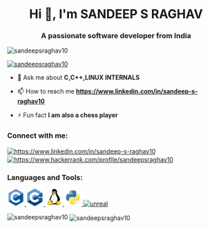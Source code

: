 <h1 align="center">Hi 👋, I'm SANDEEP S RAGHAV</h1>
<h3 align="center">A passionate software developer from India</h3>

<p align="left"> <img src="https://komarev.com/ghpvc/?username=sandeepsraghav10&label=Profile%20views&color=0e75b6&style=flat" alt="sandeepsraghav10" /> </p>

<p align="left"> <a href="https://github.com/ryo-ma/github-profile-trophy"><img src="https://github-profile-trophy.vercel.app/?username=sandeepsraghav10" alt="sandeepsraghav10" /></a> </p>

- 💬 Ask me about **C,C++,LINUX INTERNALS**

- 📫 How to reach me **https://www.linkedin.com/in/sandeep-s-raghav10**

- ⚡ Fun fact **I am also a chess player**

<h3 align="left">Connect with me:</h3>
<p align="left">
<a href="https://linkedin.com/in/https://www.linkedin.com/in/sandeep-s-raghav10" target="blank"><img align="center" src="https://raw.githubusercontent.com/rahuldkjain/github-profile-readme-generator/master/src/images/icons/Social/linked-in-alt.svg" alt="https://www.linkedin.com/in/sandeep-s-raghav10" height="30" width="40" /></a>
<a href="https://www.hackerrank.com/https://www.hackerrank.com/profile/sandeepsraghav10" target="blank"><img align="center" src="https://raw.githubusercontent.com/rahuldkjain/github-profile-readme-generator/master/src/images/icons/Social/hackerrank.svg" alt="https://www.hackerrank.com/profile/sandeepsraghav10" height="30" width="40" /></a>
</p>

<h3 align="left">Languages and Tools:</h3>
<p align="left"> <a href="https://www.cprogramming.com/" target="_blank" rel="noreferrer"> <img src="https://raw.githubusercontent.com/devicons/devicon/master/icons/c/c-original.svg" alt="c" width="40" height="40"/> </a> <a href="https://www.w3schools.com/cpp/" target="_blank" rel="noreferrer"> <img src="https://raw.githubusercontent.com/devicons/devicon/master/icons/cplusplus/cplusplus-original.svg" alt="cplusplus" width="40" height="40"/> </a> <a href="https://www.linux.org/" target="_blank" rel="noreferrer"> <img src="https://raw.githubusercontent.com/devicons/devicon/master/icons/linux/linux-original.svg" alt="linux" width="40" height="40"/> </a> <a href="https://www.python.org" target="_blank" rel="noreferrer"> <img src="https://raw.githubusercontent.com/devicons/devicon/master/icons/python/python-original.svg" alt="python" width="40" height="40"/> </a> <a href="https://unrealengine.com/" target="_blank" rel="noreferrer"> <img src="https://raw.githubusercontent.com/kenangundogan/fontisto/036b7eca71aab1bef8e6a0518f7329f13ed62f6b/icons/svg/brand/unreal-engine.svg" alt="unreal" width="40" height="40"/> </a> </p>

<p><img align="left" src="https://github-readme-stats.vercel.app/api/top-langs?username=sandeepsraghav10&show_icons=true&locale=en&layout=compact" alt="sandeepsraghav10" /></p>

<p>&nbsp;<img align="center" src="https://github-readme-stats.vercel.app/api?username=sandeepsraghav10&show_icons=true&locale=en" alt="sandeepsraghav10" /></p>

